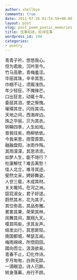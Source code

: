 ```yaml
---
author: shellbye
comments: true
date: 2011-07-26 01:54:59+00:00
layout: post
slug: past_poem_poetic_memories
title: 往事如诗，如诗往事
wordpress_id: 194
categories:
- poetry
---
```


青青子衿，悠悠我心。  
但为君故，沉吟至今。  
竹马高歌，青梅羞涩。  
华丽其珠，辛辛其苦。  
巾帼不让，须眉浅伤。  
年少轻狂，不掩锋芒。  
口出狂言，动辄十年。  
委屈其泪，使之惭愧。  
璀璨其世，闪烁其词。  
天地之间，西海岸边。  
珠之华丽，贝为其衣。  
转瞬四季，人生如戏。  
昔我往矣，杨柳依依。  
今我来思，雨雪霏霏。  
融融盘阳，冰雨作殇。  
其雨濛濛，其思浓浓。  
如梦人生，能不琦行？  
杜康解忧？难去离愁！  
佳人北立，难寻其迹。  
斐然文采，娉婷舞姿。  
人世三载，木成其材。  
关关雎鸠，在河之洲。  
窈窕淑女，君子好逑。  
蔚然其木，花为其子。  
其位弥高，其品弥雅。  
累累其果，荣荣其林。  
凤舞其间，凰翔九天。  
嘤其鸣矣，求其友声。  
结发出行，其思匪轻。  
南国都城，琴瑟互闻。  
梅雨绵绵，所悟田田。  
踏向而立，汲汲欲易。  
青春不止，幻化作诗。  
岁月匆匆，白驹无踪。  
一滴眼泪，诗人已醉。  
转身落幕，舟行不顾。

